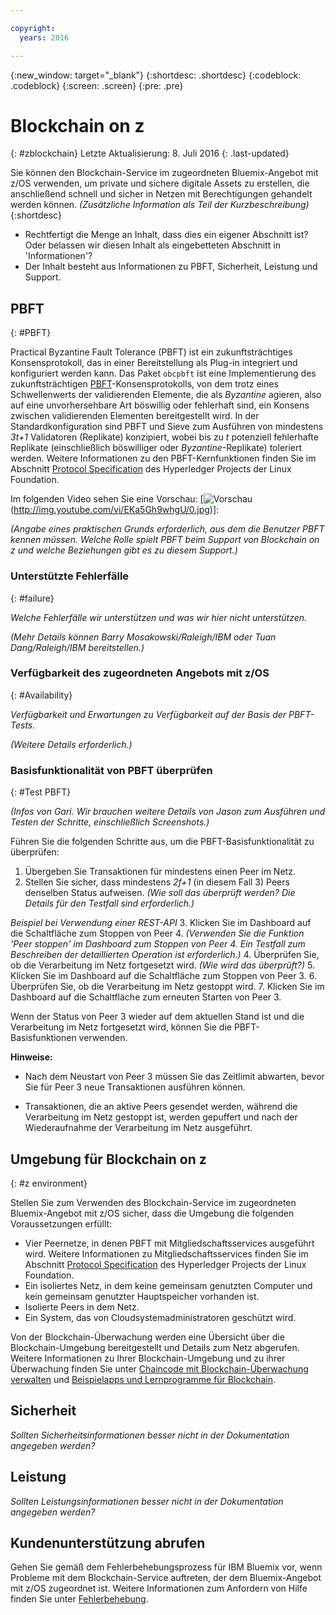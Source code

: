 ```yaml
---

copyright:
  years: 2016

---
```


{:new_window: target="_blank"}
{:shortdesc: .shortdesc}
{:codeblock: .codeblock}
{:screen: .screen}
{:pre: .pre}


# Blockchain on z
{: #zblockchain}
Letzte Aktualisierung: 8. Juli 2016
{: .last-updated}



Sie können den Blockchain-Service im zugeordneten Bluemix-Angebot mit z/OS verwenden, um private und sichere digitale Assets zu erstellen, die anschließend schnell und sicher in Netzen mit Berechtigungen gehandelt werden können.  *(Zusätzliche Information als Teil der Kurzbeschreibung)*
{:shortdesc}


* Rechtfertigt die Menge an Inhalt, dass dies ein eigener Abschnitt ist?  Oder belassen wir diesen Inhalt als eingebetteten Abschnitt in 'Informationen'?
* Der Inhalt besteht aus Informationen zu PBFT, Sicherheit, Leistung und Support.


## PBFT
{: #PBFT}

Practical Byzantine Fault Tolerance (PBFT) ist ein zukunftsträchtiges Konsensprotokoll, das in einer Bereitstellung als Plug-in integriert und konfiguriert werden kann. Das Paket `obcpbft` ist eine Implementierung des zukunftsträchtigen [PBFT](http://dl.acm.org/citation.cfm?id=571640 "PBFT")-Konsensprotokolls, von dem trotz eines Schwellenwerts der validierenden Elemente, die als *Byzantine* agieren, also auf eine unvorhersehbare Art böswillig oder fehlerhaft sind, ein Konsens zwischen validierenden Elementen bereitgestellt wird. In der Standardkonfiguration sind PBFT und Sieve zum Ausführen von mindestens *3t+1* Validatoren (Replikate) konzipiert, wobei bis zu *t* potenziell fehlerhafte Replikate (einschließlich böswilliger oder *Byzantine*-Replikate) toleriert werden. Weitere Informationen zu den PBFT-Kernfunktionen finden Sie im Abschnitt [Protocol Specification](https://github.com/hyperledger/fabric/blob/master/docs/protocol-spec.md#fabric) des Hyperledger Projects der Linux Foundation. 

Im folgenden Video sehen Sie eine Vorschau: [![Vorschau](http://www.youtube.com/watch?v=EKa5Gh9whgU)(http://img.youtube.com/vi/EKa5Gh9whgU/0.jpg)]:

*(Angabe eines praktischen Grunds erforderlich, aus dem die Benutzer PBFT kennen müssen. Welche Rolle spielt PBFT beim Support von Blockchain on z und welche Beziehungen gibt es zu diesem Support.)*


### Unterstützte Fehlerfälle
{: #failure}

*Welche Fehlerfälle wir unterstützen und was wir hier nicht unterstützen.*

*(Mehr Details können Barry Mosakowski/Raleigh/IBM oder Tuan Dang/Raleigh/IBM bereitstellen.)*

### Verfügbarkeit des zugeordneten Angebots mit z/OS
{: #Availability}

*Verfügbarkeit und Erwartungen zu Verfügbarkeit auf der Basis der PBFT-Tests.*

*(Weitere Details erforderlich.)*

### Basisfunktionalität von PBFT überprüfen
{: #Test PBFT}

*(Infos von Gari. Wir brauchen weitere Details von Jason zum Ausführen und Testen der Schritte, einschließlich Screenshots.)*

Führen Sie die folgenden Schritte aus, um die PBFT-Basisfunktionalität zu überprüfen:

1. Übergeben Sie Transaktionen für mindestens einen Peer im Netz.
2. Stellen Sie sicher, dass mindestens *2f+1* (in diesem Fall 3) Peers denselben Status aufweisen. *(Wie soll das überprüft werden? Die Details für den Testfall sind erforderlich.)*

  *Beispiel bei Verwendung einer REST-API*
3. Klicken Sie im Dashboard auf die Schaltfläche zum Stoppen von Peer 4. *(Verwenden Sie die Funktion 'Peer stoppen' im Dashboard zum Stoppen von Peer 4. Ein Testfall zum Beschreiben der detaillierten Operation ist erforderlich.)*
4. Überprüfen Sie, ob die Verarbeitung im Netz fortgesetzt wird. *(Wie wird das überprüft?)*
5. Klicken Sie im Dashboard auf die Schaltfläche zum Stoppen von Peer 3.
6. Überprüfen Sie, ob die Verarbeitung im Netz gestoppt wird.
7. Klicken Sie im Dashboard auf die Schaltfläche zum erneuten Starten von Peer 3.

Wenn der Status von Peer 3 wieder auf dem aktuellen Stand ist und die Verarbeitung im Netz fortgesetzt wird, können Sie die PBFT-Basisfunktionen verwenden.

**Hinweise:**
* Nach dem Neustart von Peer 3 müssen Sie das Zeitlimit abwarten, bevor Sie für Peer 3 neue Transaktionen ausführen können.

* Transaktionen, die an aktive Peers gesendet werden, während die Verarbeitung im Netz gestoppt ist, werden gepuffert und nach der Wiederaufnahme der Verarbeitung im Netz ausgeführt.

## Umgebung für Blockchain on z
{: #z environment}

Stellen Sie zum Verwenden des Blockchain-Service im zugeordneten Bluemix-Angebot mit z/OS sicher, dass die Umgebung die folgenden Voraussetzungen erfüllt:

* Vier Peernetze, in denen PBFT mit Mitgliedschaftsservices ausgeführt wird. Weitere Informationen zu Mitgliedschaftsservices finden Sie im Abschnitt [Protocol Specification](https://github.com/hyperledger/fabric/blob/master/docs/protocol-spec.md#fabric) des Hyperledger Projects der Linux Foundation. 
* Ein isoliertes Netz, in dem keine gemeinsam genutzten Computer und kein gemeinsam genutzter Hauptspeicher vorhanden ist.
* Isolierte Peers in dem Netz.
* Ein System, das von Cloudsystemadministratoren geschützt wird.

Von der Blockchain-Überwachung werden eine Übersicht über die Blockchain-Umgebung bereitgestellt und Details zum Netz abgerufen. Weitere Informationen zu Ihrer Blockchain-Umgebung und zu ihrer Überwachung finden Sie unter [Chaincode mit Blockchain-Überwachung verwalten](https://new-console.ng.bluemix.net/docs/services/blockchain/ibmblockchainmonitor.html) und [Beispielapps und Lernprogramme für Blockchain](https://new-console.ng.bluemix.net/docs/services/blockchain/ibmblockchain_tutorials.html).

## Sicherheit

*Sollten Sicherheitsinformationen besser nicht in der Dokumentation angegeben werden?*

## Leistung

*Sollten Leistungsinformationen besser nicht in der Dokumentation angegeben werden?*

## Kundenunterstützung abrufen

Gehen Sie gemäß dem Fehlerbehebungsprozess für IBM Bluemix vor, wenn Probleme mit dem Blockchain-Service auftreten, der dem Bluemix-Angebot mit z/OS zugeordnet ist. Weitere Informationen zum Anfordern von Hilfe finden Sie unter [Fehlerbehebung](https://new-console.ng.bluemix.net/docs/troubleshoot/troubleshoot.html).
